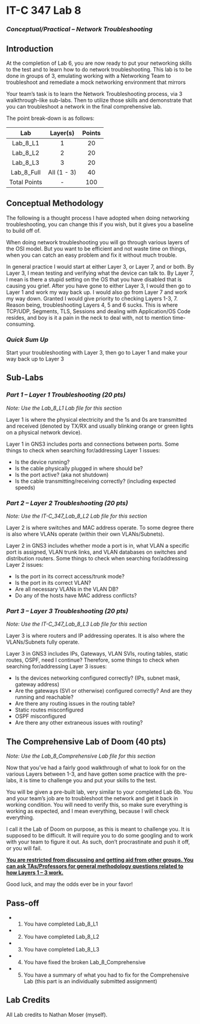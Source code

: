 # IT-C 347 Lab 8
### *Conceptual/Practical – Network Troubleshooting*
## Introduction

At the completion of Lab 6, you are now ready to put your networking skills to the test and to learn how to do network troubleshooting. This lab is to be done in groups of 3, emulating working with a Networking Team to troubleshoot and remediate a mock networking environment that mirrors 

Your team’s task is to learn the Network Troubleshooting process, via 3 walkthrough-like sub-labs. Then to utilize those skills and demonstrate that you can troubleshoot a network in the final comprehensive lab.

The point break-down is as follows:

| Lab	| Layer(s)	| Points |
| :------: | :------: | :------: |
| Lab_8_L1	| 1	| 20 |
| Lab_8_L2	| 2	| 20 |
| Lab_8_L3	| 3	| 20 |
| Lab_8_Full	| All (1 - 3)	| 40 |
| Total Points | - |	100 |

## Conceptual Methodology

The following is a thought process I have adopted when doing networking troubleshooting, you can change this if you wish, but it gives you a baseline to build off of. 

When doing network troubleshooting you will go through various layers of the OSI model. But you want to be efficient and not waste time on things, when you can catch an easy problem and fix it without much trouble. 

In general practice I would start at either Layer 3, or Layer 7, and or both. By Layer 3, I mean testing and verifying what the device can talk to. By Layer 7, I mean is there a stupid setting on the OS that you have disabled that is causing you grief. After you have gone to either Layer 3, I would then go to Layer 1 and work my way back up. I would also go from Layer 7 and work my way down. Granted I would give priority to checking Layers 1-3, 7. Reason being, troubleshooting Layers 4, 5 and 6 sucks. This is where TCP/UDP, Segments, TLS, Sessions and dealing with Application/OS Code resides, and boy is it a pain in the neck to deal with, not to mention time-consuming.

### *Quick Sum Up*

Start your troubleshooting with Layer 3, then go to Layer 1 and make your way back up to Layer 3

## Sub-Labs

### *Part 1 – Layer 1 Troubleshooting (20 pts)*

*Note: Use the Lab_8_L1 Lab file for this section*

Layer 1 is where the physical electricity and the 1s and 0s are transmitted and received (denoted by TX/RX and usually blinking orange or green lights on a physical network device). 

Layer 1 in GNS3 includes ports and connections between ports. Some things to check when searching for/addressing Layer 1 issues:
-	Is the device running?
-	Is the cable physically plugged in where should be?
-	Is the port active? (aka not shutdown)
-	Is the cable transmitting/receiving correctly? (including expected speeds)

### *Part 2 – Layer 2 Troubleshooting (20 pts)*

*Note: Use the IT-C_347_Lab_8_L2 Lab file for this section*

Layer 2 is where switches and MAC address operate. To some degree there is also where VLANs operate (within their own VLANs/Subnets). 

Layer 2 in GNS3 includes whether mode a port is in, what VLAN a specific port is assigned, VLAN trunk links, and VLAN databases on switches and distribution routers. Some things to check when searching for/addressing Layer 2 issues:
-	Is the port in its correct access/trunk mode?
-	Is the port in its correct VLAN?
-	Are all necessary VLANs in the VLAN DB?
-	Do any of the hosts have MAC address conflicts?

### *Part 3 – Layer 3 Troubleshooting (20 pts)*

*Note: Use the IT-C_347_Lab_8_L3 Lab file for this section*

Layer 3 is where routers and IP addressing operates. It is also where the VLANs/Subnets fully operate.

Layer 3 in GNS3 includes IPs, Gateways, VLAN SVIs, routing tables, static routes, OSPF, need I continue? Therefore, some things to check when searching for/addressing Layer 3 issues:
-	Is the devices networking configured correctly? (IPs, subnet mask, gateway address)
-	Are the gateways (SVI or otherwise) configured correctly? And are they running and reachable?
-	Are there any routing issues in the routing table?
   -	Static routes misconfigured
   -	OSPF misconfigured
-	Are there any other extraneous issues with routing?

## The Comprehensive Lab of Doom (40 pts)

*Note: Use the Lab_8_Comprehensive Lab file for this section*

Now that you’ve had a fairly good walkthrough of what to look for on the various Layers between 1-3, and have gotten some practice with the pre-labs, it is time to challenge you and put your skills to the test.

You will be given a pre-built lab, very similar to your completed Lab 6b. You and your team’s job are to troubleshoot the network and get it back in working condition. You will need to verify this, so make sure everything is working as expected, and I mean everything, because I will check everything.

I call it the Lab of Doom on purpose, as this is meant to challenge you. It is supposed to be difficult. It will require you to do some googling and to work with your team to figure it out. As such, don’t procrastinate and push it off, or you will fail. 

<ins>**You are restricted from discussing and getting aid from other groups. You can ask TAs/Professors for general methodology questions related to how Layers 1 – 3 work.**</ins>

Good luck, and may the odds ever be in your favor!
 

## Pass-off
-	1) You have completed Lab_8_L1
-	2) You have completed Lab_8_L2
-	3) You have completed Lab_8_L3
-	4) You have fixed the broken Lab_8_Comprehensive
-	5) You have a summary of what you had to fix for the Comprehensive Lab (this part is an individually submitted assignment)

## Lab Credits

All Lab credits to Nathan Moser (myself).
